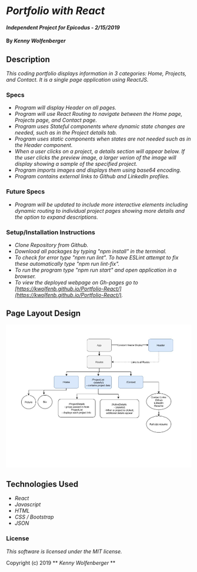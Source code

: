 # _Portfolio with React_

#### _Independent Project for Epicodus - 2/15/2019_

#### By _**Kenny Wolfenberger**_

## Description

_This coding portfolio displays information in 3 categories: Home, Projects, and Contact. It is a single page application using ReactJS._


### Specs

- _Program will display Header on all pages._
- _Program will use React Routing to navigate between the Home page, Projects page, and Contact page._
- _Program uses Stateful components where dynamic state changes are needed, such as in the Project details tab._
- _Program uses static components when states are not needed such as in the Header component._
- _When a user clicks on a project, a details section will appear below. If the user clicks the preview image, a larger verion of the image will display showing a sample of the specified project._
- _Program imports images and displays them using base64 encoding._
- _Program contains external links to Github and LinkedIn profiles._


### Future Specs
- _Program will be updated to include more interactive elements including dynamic routing to individual project pages showing more details and the option to expand descriptions._

### Setup/Installation Instructions
- _Clone Repository from Github._
- _Download all packages by typing "npm install" in the terminal._
- _To check for error type "npm run lint". To have ESLint attempt to fix these automatically type "npm run lint-fix"._
- _To run the program type "npm run start" and open application in a browser._
- _To view the deployed webpage on Gh-pages go to [https://kwolfenb.github.io/Portfolio-React/](https://kwolfenb.github.io/Portfolio-React/)._



## Page Layout Design

![Page Layout Design](src/assets/images/layoutUpdated.jpg?raw=true "Page Layout Design")


## Technologies Used

- _React_
- _Javascript_
- _HTML_
- _CSS / Bootstrap_
- _JSON_

### License

_This software is licensed under the MIT license._

Copyright (c) 2019 ** _Kenny Wolfenberger_ **
